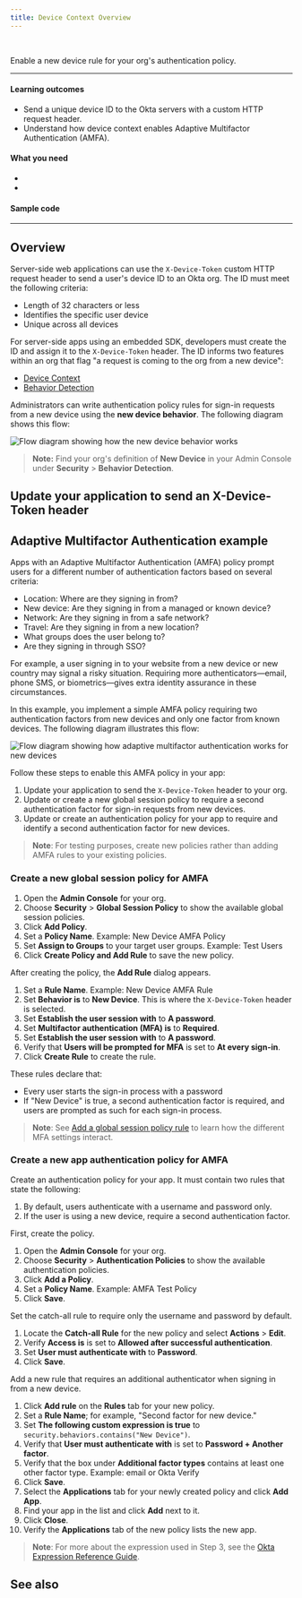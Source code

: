```yaml
---
title: Device Context Overview
---
```


<div class="oie-embedded-sdk">

<ApiLifecycle access="ie" /><br>

Enable a new device rule for your org's authentication policy.

---
#### Learning outcomes

* Send a unique device ID to the Okta servers with a custom HTTP request header.
* Understand how device context enables Adaptive Multifactor Authentication (AMFA).

#### What you need

* <StackSnippet snippet="whatyouneedsdk" />
* <StackSnippet snippet="whatyouneedorg" />

#### Sample code

<StackSnippet snippet="samplecode" />

---

## Overview

Server-side web applications can use the `X-Device-Token` custom HTTP request header to send a user's device ID to an Okta org. The ID must meet the following criteria:

* Length of 32 characters or less
* Identifies the specific user device
* Unique across all devices

For server-side apps using an embedded SDK, developers must create the ID and assign it to the `X-Device-Token` header. The ID informs two features within an org that flag "a request is coming to the org from a new device":

* [Device Context](https://help.okta.com/okta_help.htm?type=oie&id=ext-devcontext-main)
* [Behavior Detection](https://help.okta.com/okta_help.htm?type=oie&id=ext-about-behavior-detection)

Administrators can write authentication policy rules for sign-in requests from a new device using the **new device behavior**. The following diagram shows this flow:

<div class="full">

![Flow diagram showing how the new device behavior works](/img/advanced-use-cases/device-context-new-behavior-flow.png)

</div>

> **Note:** Find your org's definition of **New Device** in your Admin Console under **Security** > **Behavior Detection**.

## Update your application to send an X-Device-Token header

<StackSnippet snippet="integrationsteps" />

## Adaptive Multifactor Authentication example

Apps with an Adaptive Multifactor Authentication (AMFA) policy prompt users for a different number of authentication factors based on several criteria:

* Location: Where are they signing in from?
* New device: Are they signing in from a managed or known device?
* Network: Are they signing in from a safe network?
* Travel: Are they signing in from a new location?
* What groups does the user belong to?
* Are they signing in through SSO?

For example, a user signing in to your website from a new device or new country may signal a risky situation. Requiring more authenticators&mdash;email, phone SMS, or biometrics&mdash;gives extra identity assurance in these circumstances.

In this example, you implement a simple AMFA policy requiring two authentication factors from new devices and only one factor from known devices. The following diagram illustrates this flow:

<div class="full">

![Flow diagram showing how adaptive multifactor authentication works for new devices](/img/advanced-use-cases/device-context-adaptive-mfa-flow.png)

</div>

Follow these steps to enable this AMFA policy in your app:

1. Update your application to send the `X-Device-Token` header to your org.
2. Update or create a new global session policy to require a second authentication factor for sign-in requests from new devices.
3. Update or create an authentication policy for your app to require and identify a second authentication factor for new devices.

> **Note**: For testing purposes, create new policies rather than adding AMFA rules to your existing policies.

### Create a new global session policy for AMFA

1. Open the **Admin Console** for your org.
2. Choose **Security** > **Global Session Policy** to show the available global session policies.
3. Click **Add Policy**.
4. Set a **Policy Name**. Example: New Device AMFA Policy
5. Set **Assign to Groups** to your target user groups. Example: Test Users
6. Click **Create Policy and Add Rule** to save the new policy.

After creating the policy, the **Add Rule** dialog appears.

1. Set a **Rule Name**. Example: New Device AMFA Rule
2. Set **Behavior is** to **New Device**. This is where the `X-Device-Token` header is selected.
3. Set **Establish the user session with** to **A password**.
4. Set **Multifactor authentication (MFA) is** to **Required**.
5. Set **Establish the user session with** to **A password**.
6. Verify that **Users will be prompted for MFA** is set to **At every sign-in**.
7. Click **Create Rule** to create the rule.

These rules declare that:

* Every user starts the sign-in process with a password
* If "New Device" is true, a second authentication factor is required, and users are prompted as such for each sign-in process.

> **Note**: See [Add a global session policy rule](https://help.okta.com/okta_help.htm?type=oie&id=ext-add-okta-sign-on-policy-rule) to learn how the different MFA settings interact.

### Create a new app authentication policy for AMFA

Create an authentication policy for your app. It must contain two rules that state the following:

1. By default, users authenticate with a username and password only.
2. If the user is using a new device, require a second authentication factor.

First, create the policy.

1. Open the **Admin Console** for your org.
2. Choose **Security** > **Authentication Policies** to show the available authentication policies.
3. Click **Add a Policy**.
4. Set a **Policy Name**. Example: AMFA Test Policy
5. Click **Save**.

Set the catch-all rule to require only the username and password by default.

1. Locate the **Catch-all Rule** for the new policy and select **Actions** > **Edit**.
2. Verify **Access is** is set to **Allowed after successful authentication**.
3. Set **User must authenticate with** to **Password**.
4. Click **Save**.

Add a new rule that requires an additional authenticator when signing in from a new device.

1. Click **Add rule** on the **Rules** tab for your new policy.
2. Set a **Rule Name**; for example, "Second factor for new device."
3. Set **The following custom expression is true** to `security.behaviors.contains("New Device")`.
4. Verify that **User must authenticate with** is set to **Password + Another factor**.
5. Verify that the box under **Additional factor types** contains at least one other factor type. Example: email or Okta Verify
6. Click **Save**.
7. Select the **Applications** tab for your newly created policy and click **Add App**.
8. Find your app in the list and click **Add** next to it.
9. Click **Close**.
10. Verify the **Applications** tab of the new policy lists the new app.

> **Note**: For more about the expression used in Step 3, see the [Okta Expression Reference Guide](/docs/reference/okta-expression-language-in-identity-engine/#security-context).

## See also

<StackSnippet snippet="relatedusecases" />

</div>
